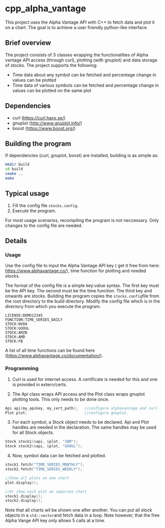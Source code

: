 # cpp_alpha_vantage

This project uses the Alpha Vantage API with C++ to fetch data and plot it on a chart. The goal is to achieve a user friendly python-like interface.   

## Brief overview
The project consists of 3 classes wrapping the functionalities of Alpha vantage API access (through curl), plotting (with gnuplot) and data storage of stocks. 
The project supports the following:

- Time data about any symbol can be fetched and percentage change in values can be plotted
- Time data of various symbols can be fetched and percentage change in values can be plotted on the same plot

## Dependencies

- curl (https://curl.haxx.se/)
- gnuplot (http://www.gnuplot.info/)
- boost (https://www.boost.org/)

## Building the program

If dependencies (curl, gnuplot, boost) are installed, building is as simple as:
```bash
mkdir build
cd build
cmake ..
make
```

## Typical usage

1. Fill the config file `stocks.config`.
2. Execute the program. 

For most usage scenarios, recompiling the program is not neccessary. Only changes to the config file are needed. 

## Details

### Usage

Use the config file to input the Alpha Vantage API key ( get it free from here: https://www.alphavantage.co/), time function for plotting and needed stocks. 

The format of the config file is a simple key:value syntax. The first key must be the API key. The second must be the time function. The third key and onwards are stocks. 
Building the program copies the `stocks.config`file from the root directory to the build directory. 
Modify the config file which is in the directory from which you execute the program. 

```
LICENSE:DEMO12345
FUNCTION:TIME_SERIES_DAILY
STOCK:NVDA
STOCK:GOOGL
STOCK:AMZN
STOCK:AMD
STOCK:FB
```

A list of all time functions can be found here (https://www.alphavantage.co/documentation/).

### Programming


1. Curl is used for internet access. A certificate is needed for this and one is provided in extern/certs. 

2. The Api class wraps API access and the Plot class wraps gnuplot plotting tools. This only needs to be done once.

```c++
Api api(my_apikey, my_cert_path);   //configure alphavantage and curl
Plot plot;                          //configure gnuplot.
```

3. For each symbol, a Stock object needs to be declared. Api and Plot handles are needed in the declaration. The same handles may be used for all Stock objects. 
```c++
Stock stock1(&api, &plot, "IBM");
Stock stock2(&api, &plot, "GOOGL");
```

4. Now, symbol data can be fetched and plotted. 
```c++
stock1.fetch("TIME_SERIES_MONTHLY");
stock2.fetch("TIME_SERIES_WEEKLY");

//Show all plots on one chart
plot.display();

//Or show each plot on separate chart
stock1.display();
stock2.display();
```
Note that all charts wil be shown one after another. You can put all stock objects in a `std::vector`and fetch data in a loop.
Note however, that the free Alpha Vange API key only allows 5 calls at a time. 

